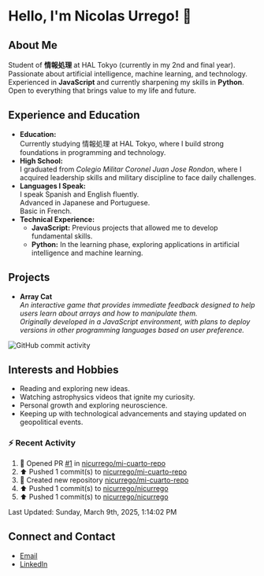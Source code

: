 
# Hello, I'm Nicolas Urrego! 👋

## About Me
Student of **情報処理** at HAL Tokyo (currently in my 2nd and final year).  
Passionate about artificial intelligence, machine learning, and technology.  
Experienced in **JavaScript** and currently sharpening my skills in **Python**.  
Open to everything that brings value to my life and future.

## Experience and Education
- **Education:**  
  Currently studying 情報処理 at HAL Tokyo, where I build strong foundations in programming and technology.
- **High School:**  
  I graduated from *Colegio Militar Coronel Juan Jose Rondon*, where I acquired leadership skills and military discipline to face daily challenges.
- **Languages I Speak:**  
  I speak Spanish and English fluently.  
  Advanced in Japanese and Portuguese.  
  Basic in French.
- **Technical Experience:**  
  - **JavaScript:** Previous projects that allowed me to develop fundamental skills.  
  - **Python:** In the learning phase, exploring applications in artificial intelligence and machine learning.

## Projects
- **Array Cat**  
  *An interactive game that provides immediate feedback designed to help users learn about arrays and how to manipulate them.  
  Originally developed in a JavaScript environment, with plans to deploy versions in other programming languages based on user preference.*

![GitHub commit activity](https://img.shields.io/github/commit-activity/m/nicurrego/ArrayGame)
## Interests and Hobbies
- Reading and exploring new ideas.
- Watching astrophysics videos that ignite my curiosity.
- Personal growth and exploring neuroscience.
- Keeping up with technological advancements and staying updated on geopolitical events.

### :zap: Recent Activity
<!--RECENT_ACTIVITY:start-->
1. 💪 Opened PR [#1](https://github.com/nicurrego/mi-cuarto-repo/pull/1) in [nicurrego/mi-cuarto-repo](https://github.com/nicurrego/mi-cuarto-repo)<br>
2. ⬆️ Pushed 1 commit(s) to [nicurrego/mi-cuarto-repo](https://github.com/nicurrego/mi-cuarto-repo)<br>
3. 📔 Created new repository [nicurrego/mi-cuarto-repo](https://github.com/nicurrego/mi-cuarto-repo)<br>
4. ⬆️ Pushed 1 commit(s) to [nicurrego/nicurrego](https://github.com/nicurrego/nicurrego)<br>
5. ⬆️ Pushed 1 commit(s) to [nicurrego/nicurrego](https://github.com/nicurrego/nicurrego)<br>
<!--RECENT_ACTIVITY:end-->

<!--RECENT_ACTIVITY:last_update-->
Last Updated: Sunday, March 9th, 2025, 1:14:02 PM
<!--RECENT_ACTIVITY:last_update_end-->

## Connect and Contact
- [Email](mailto:nicurrego+github@gmail.com)  
- [LinkedIn](https://www.linkedin.com/in/nicolasurregodiaz)





